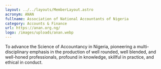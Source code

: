 ```yaml
---
layout: ../../layouts/MemberLayout.astro
acronym: ANAN
fullname: Association of National Accountants of Nigeria
category: Accounts & Finance
url: https://anan.org.ng/
logo: /images/uploads/anan.webp
---
```

To advance the Science of Accountancy in Nigeria, pioneering a multi-disciplinary emphasis in the production of well rounded, well blended, and well-honed professionals, profound in knowledge, skillful in practice, and ethical in conduct.